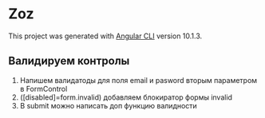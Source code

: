 # Zoz

This project was generated with [Angular CLI](https://github.com/angular/angular-cli) version 10.1.3.

## Валидируем контролы

1. Напишем валидатоды для поля email и pasword вторым параметром в FormControl
2. ([disabled]=form.invalid) добавляем блокиратор формы invalid
3. В submit можно написать доп функцию валидности

